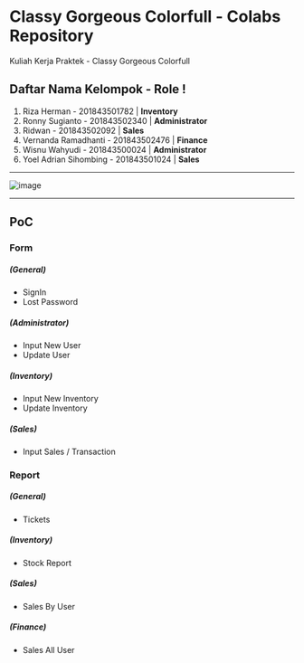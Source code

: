 # Classy Gorgeous Colorfull - Colabs Repository
Kuliah Kerja Praktek - Classy Gorgeous Colorfull

## Daftar Nama Kelompok - Role !
1. Riza Herman - 201843501782 | **Inventory**
2. Ronny Sugianto - 201843502340 | **Administrator** 
3. Ridwan - 201843502092 | **Sales**
4. Vernanda Ramadhanti - 201843502476 | **Finance**
5. Wisnu Wahyudi - 201843500024 | **Administrator**
6. Yoel Adrian Sihombing - 201843501024 | **Sales**

---------
![image](https://user-images.githubusercontent.com/51394535/115120977-94056300-9fda-11eb-903e-644bdb8b92cf.png)

---------
## PoC
### Form
##### (General)
- SignIn 
- Lost Password
##### (Administrator)
- Input New User 
- Update User
##### (Inventory)
- Input New Inventory 
- Update Inventory
##### (Sales)
- Input Sales / Transaction

### Report
##### (General)
- Tickets
##### (Inventory)
- Stock Report
##### (Sales)
- Sales By User
##### (Finance)
- Sales All User
